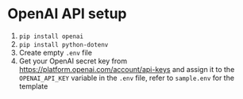 # OpenAI API setup
1. `pip install openai`
2. `pip install python-dotenv`
3. Create empty `.env` file
4. Get your OpenAI secret key from https://platform.openai.com/account/api-keys and assign it to the `OPENAI_API_KEY` variable in the `.env` file, refer to `sample.env` for the template